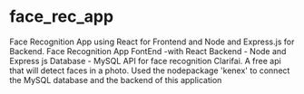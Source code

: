 # face_rec_app
Face Recognition App using React for Frontend and Node and Express.js for Backend.
Face Recognition App
FontEnd -with React
Backend - Node and Express js
Database - MySQL
API for face recognition Clarifai. A free api that will detect faces in a photo.
Used the nodepackage 'kenex' to connect the MySQL database and the backend of this application
